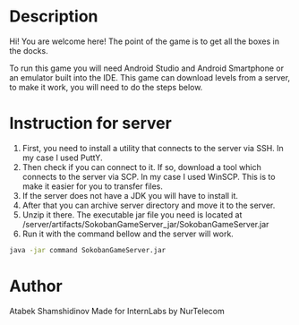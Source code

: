 # Description
Hi! You are welcome here! The point of the game is to get all the boxes in the docks.

To run this game you will need Android Studio and Android Smartphone or an emulator built into the IDE. This game can download levels from a server, to make it work, you will need to do the steps below.

# Instruction for server

1. First, you need to install a utility that connects to the server via SSH. In my case I used PuttY.
2. Then check if you can connect to it. If so, download a tool which connects to the server via SCP. In my case I used WinSCP. This is to make it easier for you to transfer files.
3. If the server does not have a JDK you will have to install it.
4. After that you can archive server directory and move it to the server.
5. Unzip it there. The executable jar file you need is located at /server/artifacts/SokobanGameServer_jar/SokobanGameServer.jar
6. Run it with the command bellow and the server will work.

```bash
java -jar command SokobanGameServer.jar
```

# Author
Atabek Shamshidinov
Made for InternLabs by NurTelecom

